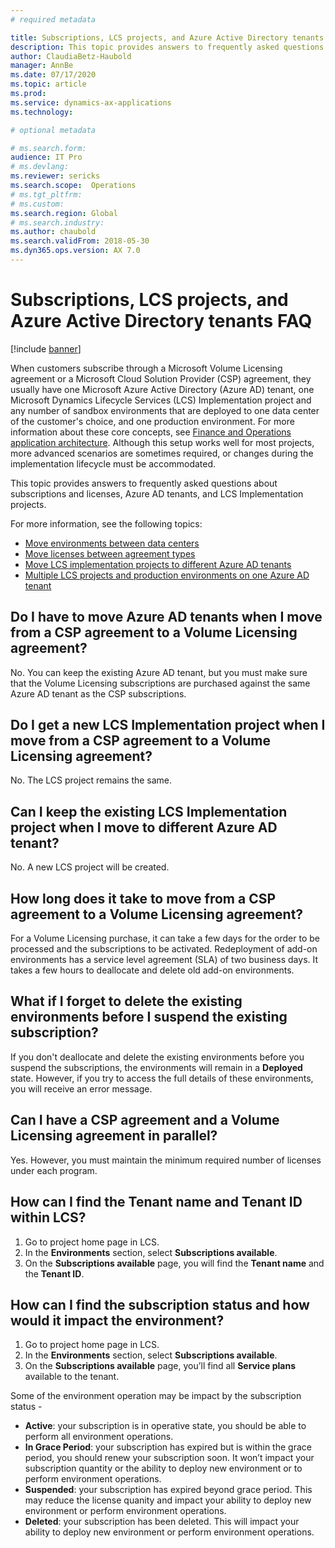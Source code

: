 ```yaml
---
# required metadata

title: Subscriptions, LCS projects, and Azure Active Directory tenants FAQ
description: This topic provides answers to frequently asked questions about subscriptions and licenses, Azure AD tenants, and LCS Implementation projects.
author: ClaudiaBetz-Haubold 
manager: AnnBe
ms.date: 07/17/2020
ms.topic: article
ms.prod: 
ms.service: dynamics-ax-applications
ms.technology: 

# optional metadata

# ms.search.form:  
audience: IT Pro
# ms.devlang: 
ms.reviewer: sericks
ms.search.scope:  Operations 
# ms.tgt_pltfrm: 
# ms.custom: 
ms.search.region: Global
# ms.search.industry: 
ms.author: chaubold
ms.search.validFrom: 2018-05-30 
ms.dyn365.ops.version: AX 7.0
---
```


# Subscriptions, LCS projects, and Azure Active Directory tenants FAQ

[!include [banner](../includes/banner.md)]

When customers subscribe through a Microsoft Volume Licensing agreement or a Microsoft Cloud Solution Provider (CSP) agreement, they usually have one Microsoft Azure Active Directory (Azure AD) tenant, one Microsoft Dynamics Lifecycle Services (LCS) Implementation project and any number of sandbox environments that are deployed to one data center of the customer's choice, and one production environment. For more information about these core concepts, see [Finance and Operations application architecture](../imp-lifecycle/architecture-overview.md). Although this setup works well for most projects, more advanced scenarios are sometimes required, or changes during the implementation lifecycle must be accommodated.

This topic provides answers to frequently asked questions about subscriptions and licenses, Azure AD tenants, and LCS Implementation projects.

For more information, see the following topics:

- [Move environments between data centers](move-environments-data-center.md)
- [Move licenses between agreement types](move-licenses-between-agreement-types.md)
- [Move LCS implementation projects to different Azure AD tenants](move-lcs-implementation-project-tenant.md)
- [Multiple LCS projects and production environments on one Azure AD tenant](implement-multiple-projects-aad-tenant.md)

## Do I have to move Azure AD tenants when I move from a CSP agreement to a Volume Licensing agreement?

No. You can keep the existing Azure AD tenant, but you must make sure that the Volume Licensing subscriptions are purchased against the same Azure AD tenant as the CSP subscriptions.

## Do I get a new LCS Implementation project when I move from a CSP agreement to a Volume Licensing agreement?

No. The LCS project remains the same.

## Can I keep the existing LCS Implementation project when I move to different Azure AD tenant?

No. A new LCS project will be created.

## How long does it take to move from a CSP agreement to a Volume Licensing agreement?

For a Volume Licensing purchase, it can take a few days for the order to be processed and the subscriptions to be activated. Redeployment of add-on environments has a service level agreement (SLA) of two business days. It takes a few hours to deallocate and delete old add-on environments.

## What if I forget to delete the existing environments before I suspend the existing subscription?

If you don't deallocate and delete the existing environments before you suspend the subscriptions, the environments will remain in a **Deployed** state. However, if you try to access the full details of these environments, you will receive an error message.

## Can I have a CSP agreement and a Volume Licensing agreement in parallel?

Yes. However, you must maintain the minimum required number of licenses under each program.

## How can I find the Tenant name and Tenant ID within LCS?
1. Go to project home page in LCS.
2. In the **Environments** section, select **Subscriptions available**.
3. On the **Subscriptions available** page, you will find the **Tenant name** and the **Tenant ID**.

## How can I find the subscription status and how would it impact the environment?
1. Go to project home page in LCS.
2. In the **Environments** section, select **Subscriptions available**.
3. On the **Subscriptions available** page, you’ll find all **Service plans** available to the tenant.  

Some of the environment operation may be impact by the subscription status - 
 - **Active**: your subscription is in operative state, you should be able to perform all environment operations. 
 - **In Grace Period**: your subscription has expired but is within the grace period, you should renew your subscription soon. It won’t impact your subscription quantity or the ability to deploy new environment or to perform environment operations.
 - **Suspended**: your subscription has expired beyond grace period. This may reduce the license quanity and impact your ability to deploy new environment or perform environment operations. 
 - **Deleted**: your subscription has been deleted. This will impact your ability to deploy new environment or perform environment operations.  
> 
